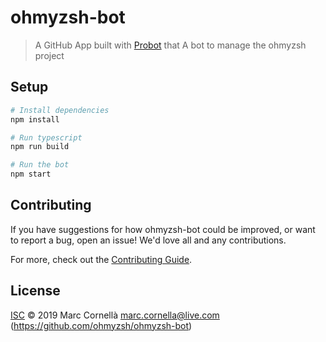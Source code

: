 # ohmyzsh-bot

> A GitHub App built with [Probot](https://github.com/probot/probot) that A bot to manage the ohmyzsh project

## Setup

```sh
# Install dependencies
npm install

# Run typescript
npm run build

# Run the bot
npm start
```

## Contributing

If you have suggestions for how ohmyzsh-bot could be improved, or want to report a bug, open an issue! We'd love all and any contributions.

For more, check out the [Contributing Guide](CONTRIBUTING.md).

## License

[ISC](LICENSE) © 2019 Marc Cornellà <marc.cornella@live.com> (https://github.com/ohmyzsh/ohmyzsh-bot)
